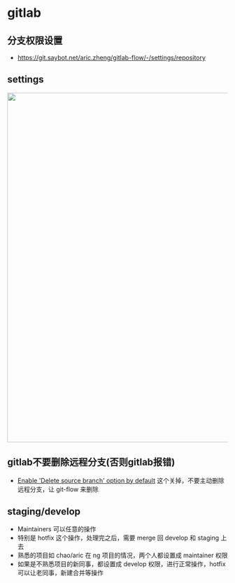 # gitlab

## 分支权限设置
- https://git.saybot.net/aric.zheng/gitlab-flow/-/settings/repository

## settings
<img width="800" src="https://tva1.sinaimg.cn/large/007S8ZIlgy1gimtrzrivcj31by0gidi9.jpg" />

## gitlab不要删除远程分支(否则gitlab报错)
- [Enable 'Delete source branch' option by default](https://git.saybot.net/aric.zheng/gitlab-flow/edit#js-merge-request-settings) 这个关掉，不要主动删除远程分支，让 git-flow 来删除


## staging/develop
- Maintainers 可以任意的操作
- 特别是 hotfix 这个操作，处理完之后，需要 merge 回 develop 和 staging 上去
- 熟悉的项目如 chao/aric 在 ng 项目的情况，两个人都设置成 maintainer 权限
- 如果是不熟悉项目的新同事，都设置成 develop 权限，进行正常操作，hotfix 可以让老同事，新建合并等操作
